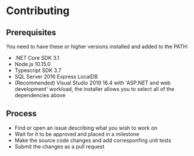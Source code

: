 # Contributing

## Prerequisites
You need to have these or higher versions installed and added to the PATH:
* .NET Core SDK 3.1
* Node.js 10.15.0
* Typescript SDK 3.7
* SQL Server 2016 Express LocalDB
* (Recommended) Visual Studio 2019 16.4 with 'ASP.NET and web development' workload, the installer allows you to select all of the dependencies above

## Process
* Find or open an issue describing what you wish to work on
* Wait for it to be approved and placed in a milestone
* Make the source code changes and add corresponfing unit tests
* Submit the changes as a pull request